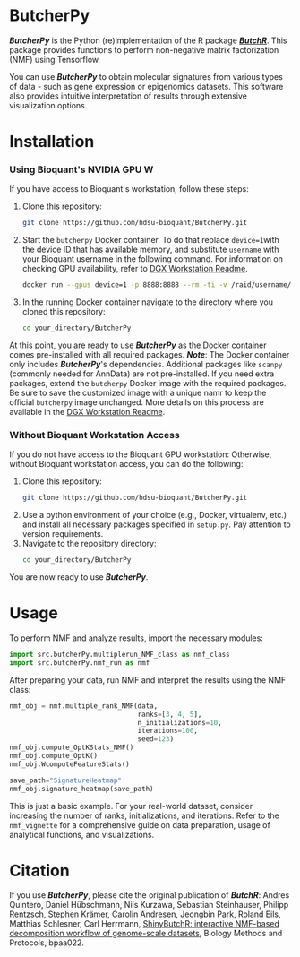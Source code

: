 # ButcherPy 
  
***ButcherPy*** is the Python (re)implementation of the R package [***ButchR***](https://github.com/hdsu-bioquant/ButchR). This package provides functions to perform non-negative matrix factorization (NMF) using Tensorflow. 

You can use ***ButcherPy*** to obtain molecular signatures from various types of data - such as gene expression or epigenomics datasets. This software also provides intuitive interpretation of results through extensive visualization options.

# Installation  

### Using Bioquant's NVIDIA GPU W
If you have access to Bioquant's workstation, follow these steps:
1. Clone this repository:
   ```bash
   git clone https://github.com/hdsu-bioquant/ButcherPy.git

2. Start the `butcherpy` Docker container. To do that replace `device=1`with the device ID that has available memory, and substitute `username` with your Bioquant username in the following command. For information on checking GPU availability, refer to [DGX Workstation Readme](https://github.com/hdsu-bioquant/dgx-workstation).
   ```bash
   docker run --gpus device=1 -p 8888:8888 --rm -ti -v /raid/username/projects/:$HOME pytorch:butcherpy
   
3. In the running Docker container navigate to the directory where you cloned this repository:
   ```bash
   cd your_directory/ButcherPy

At this point, you are ready to use ***ButcherPy*** as the Docker container comes pre-installed with all required packages.
***Note***: The Docker container only includes ***ButcherPy***'s dependencies. Additional packages like `scanpy` (commonly needed for AnnData) are not pre-installed. If you need extra packages, extend the `butcherpy` Docker image with the required packages. Be sure to save the customized image with a unique namr to keep the official `butcherpy` image unchanged. More details on this process are available in the [DGX Workstation Readme](https://github.com/hdsu-bioquant/dgx-workstation).

### Without Bioquant Workstation Access
If you do not have access to the Bioquant GPU workstation:
Otherwise, without Bioquant workstation access, you can do the following:
1. Clone this repository:
   ```bash
   git clone https://github.com/hdsu-bioquant/ButcherPy.git
   
2. Use a python environment of your choice (e.g., Docker, virtualenv, etc.) and install all necessary packages specified in `setup.py`. Pay attention to version requirements.
3. Navigate to the repository directory:
   ```bash
   cd your_directory/ButcherPy

You are now ready to use ***ButcherPy***.

# Usage

To perform NMF and analyze results, import the necessary modules:

```python
import src.butcherPy.multiplerun_NMF_class as nmf_class
import src.butcherPy.nmf_run as nmf
```

After preparing your data, run NMF and interpret the results using the NMF class:

```python
nmf_obj = nmf.multiple_rank_NMF(data,
                                ranks=[3, 4, 5],
                                n_initializations=10,
                                iterations=100,
                                seed=123)
nmf_obj.compute_OptKStats_NMF()
nmf_obj.compute_OptK()
nmf_obj.WcomputeFeatureStats()

save_path="SignatureHeatmap"
nmf_obj.signature_heatmap(save_path)
```

This is just a basic example. For your real-world dataset, consider increasing the number of ranks, initializations, and iterations. Refer to the `nmf_vignette` for a comprehensive guide on data preparation, usage of analytical functions, and visualizations.
 
# Citation

If you use ***ButcherPy***, please cite the original publication of ***ButchR***: 
Andres Quintero, Daniel Hübschmann, Nils Kurzawa, Sebastian Steinhauser, Philipp Rentzsch, Stephen Krämer, Carolin Andresen, Jeongbin Park, Roland Eils, Matthias Schlesner, Carl Herrmann, [ShinyButchR: interactive NMF-based decomposition workflow of genome-scale datasets](https://doi.org/10.1093/biomethods/bpaa022), Biology Methods and Protocols, bpaa022.
